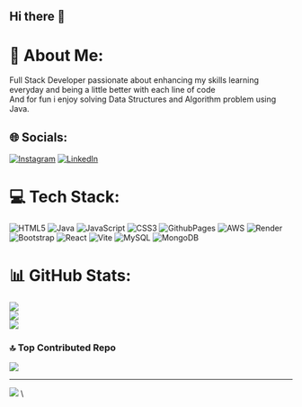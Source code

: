 ## Hi there 👋
# 💫 About Me:
Full Stack Developer passionate about enhancing my skills learning everyday and being a little better with each line of code <br>And for fun i enjoy solving Data Structures and Algorithm problem using Java.


## 🌐 Socials:
[![Instagram](https://img.shields.io/badge/Instagram-%23E4405F.svg?logo=Instagram&logoColor=white)](https://instagram.com/_synchronic_) [![LinkedIn](https://img.shields.io/badge/LinkedIn-%230077B5.svg?logo=linkedin&logoColor=white)](https://www.linkedin.com/in/akash-deep-28b51426a/) 

# 💻 Tech Stack:
![HTML5](https://img.shields.io/badge/html5-%23E34F26.svg?style=flat-square&logo=html5&logoColor=white) ![Java](https://img.shields.io/badge/java-%23ED8B00.svg?style=flat-square&logo=openjdk&logoColor=white) ![JavaScript](https://img.shields.io/badge/javascript-%23323330.svg?style=flat-square&logo=javascript&logoColor=%23F7DF1E) ![CSS3](https://img.shields.io/badge/css3-%231572B6.svg?style=flat-square&logo=css3&logoColor=white) ![GithubPages](https://img.shields.io/badge/github%20pages-121013?style=flat-square&logo=github&logoColor=white) ![AWS](https://img.shields.io/badge/AWS-%23FF9900.svg?style=flat-square&logo=amazon-aws&logoColor=white) ![Render](https://img.shields.io/badge/Render-%46E3B7.svg?style=flat-square&logo=render&logoColor=white) ![Bootstrap](https://img.shields.io/badge/bootstrap-%238511FA.svg?style=flat-square&logo=bootstrap&logoColor=white) ![React](https://img.shields.io/badge/react-%2320232a.svg?style=flat-square&logo=react&logoColor=%2361DAFB) ![Vite](https://img.shields.io/badge/vite-%23646CFF.svg?style=flat-square&logo=vite&logoColor=white) ![MySQL](https://img.shields.io/badge/mysql-4479A1.svg?style=flat-square&logo=mysql&logoColor=white) ![MongoDB](https://img.shields.io/badge/MongoDB-%234ea94b.svg?style=flat-square&logo=mongodb&logoColor=white)
# 📊 GitHub Stats:
![](https://github-readme-stats.vercel.app/api?username=AkashDeep1234455&theme=aura&hide_border=true&include_all_commits=true&count_private=true)<br/>
![](https://github-readme-streak-stats.herokuapp.com/?user=AkashDeep1234455&theme=aura&hide_border=true)<br/>
![](https://github-readme-stats.vercel.app/api/top-langs/?username=AkashDeep1234455&theme=aura&hide_border=true&include_all_commits=true&count_private=true&layout=compact)

### 🔝 Top Contributed Repo
![](https://github-contributor-stats.vercel.app/api?username=AkashDeep1234455&limit=5&theme=dark&combine_all_yearly_contributions=true)

---
[![](https://visitcount.itsvg.in/api?id=synchronic&label=Profile%20Views&icon=7&pretty=false)](https://visitcount.itsvg.in)
\

<!-- Proudly created with GPRM ( https://gprm.itsvg.in ) -->
<!--
**AkashDeep1234455/AkashDeep1234455** is a ✨ _special_ ✨ repository because its `README.md` (this file) appears on your GitHub profile.

Here are some ideas to get you started:

- 🔭 I’m currently working on ...
- 🌱 I’m currently learning ...
- 👯 I’m looking to collaborate on ...
- 🤔 I’m looking for help with ...
- 💬 Ask me about ...
- 📫 How to reach me: ...
- 😄 Pronouns: ...
- ⚡ Fun fact: ...
-->
